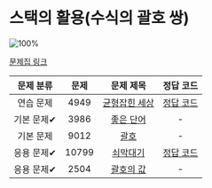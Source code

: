 # 스택의 활용(수식의 괄호 쌍)

![100%](https://progress-bar.dev/2/?scale=5&title=progress&width=500&color=babaca&suffix=/5)

[문제집 링크](https://www.acmicpc.net/workbook/view/7312)

| 문제 분류 | 문제 | 문제 제목 | 정답 코드 |
| :--: | :--: | :--: | :--: |
| 연습 문제 | 4949 | [균형잡힌 세상](https://www.acmicpc.net/problem/4949) | [정답 코드](../0x08/solutions/4949.cpp) |
| 기본 문제✔ | 3986 | [좋은 단어](https://www.acmicpc.net/problem/3986) | - |
| 기본 문제 | 9012 | [괄호](https://www.acmicpc.net/problem/9012) | - |
| 응용 문제✔ | 10799 | [쇠막대기](https://www.acmicpc.net/problem/10799) | [정답 코드](../0x08/solutions/10799.cpp) |
| 응용 문제✔ | 2504 | [괄호의 값](https://www.acmicpc.net/problem/2504) | - |
